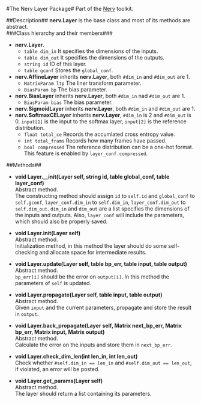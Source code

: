 #The Nerv Layer Package#
Part of the [Nerv](../README.md) toolkit.

##Description##
__nerv.Layer__ is the base class and most of its methods are abstract.  
###Class hierarchy and their members###
* __nerv.Layer__.  
	* `table dim_in` It specifies the dimensions of the inputs.  
	* `table dim_out` It specifies the dimensions of the outputs.  
	* `string id` ID of this layer.
	* `table gconf` Stores the `global_conf`.
* __nerv.AffineLayer__ inherits __nerv.Layer__, both `#dim_in` and `#dim_out` are 1.
	* `MatrixParam ltp` The liner transform parameter.
	* `BiasParam bp` The bias parameter.
* __nerv.BiasLayer__ inherits __nerv.Layer__, both `#dim_in` nad `#dim_out` are 1.
	* `BiasParam bias` The bias parameter.
* __nerv.SigmoidLayer__ inherits __nerv.Layer__, both `#dim_in` and `#dim_out` are 1.
* __nerv.SoftmaxCELayer__ inherits __nerv.Layer__, `#dim_in` is 2 and `#dim_out` is 0. `input[1]` is the input to the softmax layer, `input[2]` is the reference distribution.
	* `float total_ce` Records the accumlated cross entropy value.
	* `int total_frams` Records how many frames have passed.  
	* `bool compressed` The reference distribution can be a one-hot format. This feature is enabled by `layer_conf.compressed`.

##Methods##
* __void Layer.\_\_init(Layer self, string id, table global_conf, table layer_conf)__  
Abstract method.  
The constructing method should assign `id` to `self.id` and `global_conf` to `self.gconf`, `layer_conf.dim_in` to `self.dim_in`, `layer_conf.dim_out` to `self.dim_out`. `dim_in` and `dim_out` are a list specifies the dimensions of the inputs and outputs. Also, `layer_conf` will include the parameters, which should also be properly saved.
* __void Layer.init(Layer self)__  
Abstract method.  
Initialization method, in this method the layer should do some self-checking and allocate space for intermediate results.
* __void Layer.update(Layer self, table bp_err, table input, table output)__  
Abstract method.  
`bp_err[i]` should be the error on `output[i]`. In this method the parameters of `self` is updated.
* __void Layer.propagate(Layer self, table input, table output)__  
Abstract method.  
Given `input` and the current parameters, propagate and store the result in `output`.
* __void Layer.back_propagate(Layer self, Matrix next_bp_err, Matrix bp_err, Matrix input, Matrix output)__  
Abstract method.  
Calculate the error on the inputs and store them in `next_bp_err`.

* __void Layer.check_dim_len(int len_in, int len_out)__  
Check whether `#self.dim_in == len_in` and `#self.dim_out == len_out`, if violated, an error will be posted.
* __void Layer.get_params(Layer self)__  
Abstract method.  
The layer should return a list containing its parameters.

